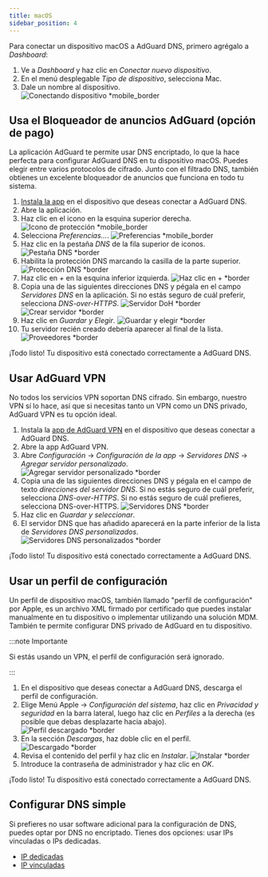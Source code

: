 ```yaml
---
title: macOS
sidebar_position: 4
---
```


Para conectar un dispositivo macOS a AdGuard DNS, primero agrégalo a _Dashboard_:

1. Ve a _Dashboard_ y haz clic en _Conectar nuevo dispositivo_.
2. En el menú desplegable _Tipo de dispositivo_, selecciona Mac.
3. Dale un nombre al dispositivo.
   ![Conectando dispositivo \*mobile\_border](https://cdn.adtidy.org/content/kb/dns/private/new_dns/connect/mac_ab/choose_mac.png)

## Usa el Bloqueador de anuncios AdGuard (opción de pago)

La aplicación AdGuard te permite usar DNS encriptado, lo que la hace perfecta para configurar AdGuard DNS en tu dispositivo macOS. Puedes elegir entre varios protocolos de cifrado. Junto con el filtrado DNS, también obtienes un excelente bloqueador de anuncios que funciona en todo tu sistema.

1. [Instala la app](https://adguard.com/adguard-mac/overview.html) en el dispositivo que deseas conectar a AdGuard DNS.
2. Abre la aplicación.
3. Haz clic en el icono en la esquina superior derecha.
   ![Icono de protección \*mobile\_border](https://cdn.adtidy.org/content/kb/dns/private/new_dns/connect/mac_ab/mac_step3.png)
4. Selecciona _Preferencias..._.
   ![Preferencias \*mobile\_border](https://cdn.adtidy.org/content/kb/dns/private/new_dns/connect/mac_ab/mac_step4.png)
5. Haz clic en la pestaña _DNS_ de la fila superior de iconos.
   ![Pestaña DNS \*border](https://cdn.adtidy.org/content/kb/dns/private/new_dns/connect/mac_ab/mac_step5.png)
6. Habilita la protección DNS marcando la casilla de la parte superior.
   ![Protección DNS \*border](https://cdn.adtidy.org/content/kb/dns/private/new_dns/connect/mac_ab/mac_step6.png)
7. Haz clic en _+_ en la esquina inferior izquierda.
   ![Haz clic en + \*border](https://cdn.adtidy.org/content/kb/dns/private/new_dns/connect/mac_ab/mac_step7.png)
8. Copia una de las siguientes direcciones DNS y pégala en el campo _Servidores DNS_ en la aplicación. Si no estás seguro de cuál preferir, selecciona _DNS-over-HTTPS_.
   ![Servidor DoH \*border](https://cdn.adtidy.org/content/kb/dns/private/new_dns/connect/mac_ab/mac_step8_1.png)
   ![Crear servidor \*border](https://cdn.adtidy.org/content/kb/dns/private/new_dns/connect/mac_ab/mac_step8_2.png)
9. Haz clic en _Guardar y Elegir_.
   ![Guardar y elegir \*border](https://cdn.adtidy.org/content/kb/dns/private/new_dns/connect/mac_ab/mac_step9.png)
10. Tu servidor recién creado debería aparecer al final de la lista.
    ![Proveedores \*border](https://cdn.adtidy.org/content/kb/dns/private/new_dns/connect/mac_ab/mac_step10.png)

¡Todo listo! Tu dispositivo está conectado correctamente a AdGuard DNS.

## Usar AdGuard VPN

No todos los servicios VPN soportan DNS cifrado. Sin embargo, nuestro VPN sí lo hace, así que si necesitas tanto un VPN como un DNS privado, AdGuard VPN es tu opción ideal.

1. Instala la [app de AdGuard VPN](https://adguard-vpn.com/mac/overview.html) en el dispositivo que deseas conectar a AdGuard DNS.
2. Abre la app AdGuard VPN.
3. Abre _Configuración_ → _Configuración de la app_ → _Servidores DNS_ → _Agregar servidor personalizado_.
   ![Agregar servidor personalizado \*border](https://cdn.adtidy.org/content/kb/dns/private/new_dns/connect/mac_vpn/mac_step3.png)
4. Copia una de las siguientes direcciones DNS y pégala en el campo de texto _direcciones del servidor DNS_. Si no estás seguro de cuál preferir, selecciona _DNS-over-HTTPS_. Si no estás seguro de cuál prefieres, selecciona DNS-over-HTTPS.
   ![Servidores DNS \*border](https://cdn.adtidy.org/content/kb/dns/private/new_dns/connect/mac_vpn/mac_step4.png)
5. Haz clic en _Guardar y seleccionar_.
6. El servidor DNS que has añadido aparecerá en la parte inferior de la lista de _Servidores DNS personalizados_.
   ![Servidores DNS personalizados \*border](https://cdn.adtidy.org/content/kb/dns/private/new_dns/connect/mac_vpn/mac_step6.png)

¡Todo listo! Tu dispositivo está conectado correctamente a AdGuard DNS.

## Usar un perfil de configuración

Un perfil de dispositivo macOS, también llamado "perfil de configuración" por Apple, es un archivo XML firmado por certificado que puedes instalar manualmente en tu dispositivo o implementar utilizando una solución MDM. También te permite configurar DNS privado de AdGuard en tu dispositivo.

:::note Importante

Si estás usando un VPN, el perfil de configuración será ignorado.

:::

1. En el dispositivo que deseas conectar a AdGuard DNS, descarga el perfil de configuración.
2. Elige Menú Apple → _Configuración del sistema_, haz clic en _Privacidad y seguridad_ en la barra lateral, luego haz clic en _Perfiles_ a la derecha (es posible que debas desplazarte hacia abajo).
   ![Perfil descargado \*border](https://cdn.adtidy.org/content/kb/dns/private/new_dns/connect/mac_profile/mac_step2.png)
3. En la sección _Descargas_, haz doble clic en el perfil.
   ![Descargado \*border](https://cdn.adtidy.org/content/kb/dns/private/new_dns/connect/mac_profile/mac_step3.png)
4. Revisa el contenido del perfil y haz clic en _Instalar_.
   ![Instalar \*border](https://cdn.adtidy.org/content/kb/dns/private/new_dns/connect/mac_profile/mac_step4.png)
5. Introduce la contraseña de administrador y haz clic en _OK_.

¡Todo listo! Tu dispositivo está conectado correctamente a AdGuard DNS.

## Configurar DNS simple

Si prefieres no usar software adicional para la configuración de DNS, puedes optar por DNS no encriptado. Tienes dos opciones: usar IPs vinculadas o IPs dedicadas.

- [IP dedicadas](/private-dns/connect-devices/other-options/dedicated-ip.md)
- [IP vinculadas](/private-dns/connect-devices/other-options/linked-ip.md)

